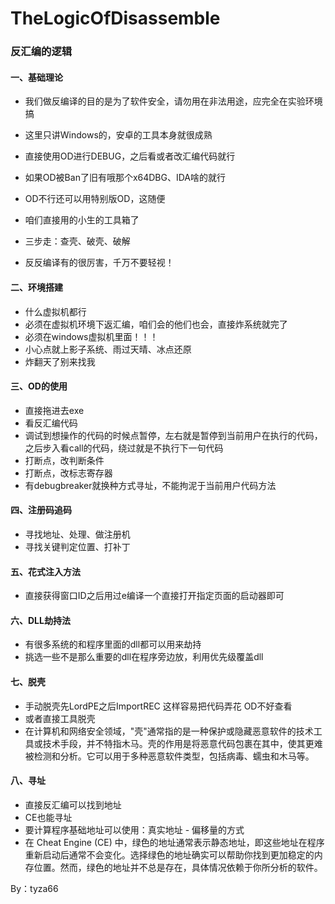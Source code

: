 # TheLogicOfDisassemble
### 反汇编的逻辑

#### 一、基础理论

- 我们做反编译的目的是为了软件安全，请勿用在非法用途，应完全在实验环境搞

- 这里只讲Windows的，安卓的工具本身就很成熟

- 直接使用OD进行DEBUG，之后看或者改汇编代码就行
- 如果OD被Ban了旧有哦那个x64DBG、IDA啥的就行
- OD不行还可以用特别版OD，这随便
- 咱们直接用的小生的工具箱了
- 三步走：查壳、破壳、破解
- 反反编译有的很厉害，千万不要轻视！

#### 二、环境搭建

- 什么虚拟机都行
- 必须在虚拟机环境下返汇编，咱们会的他们也会，直接炸系统就完了
- 必须在windows虚拟机里面！！！
- 小心点就上影子系统、雨过天晴、冰点还原
- 炸翻天了别来找我

#### 三、OD的使用

- 直接拖进去exe
- 看反汇编代码
- 调试到想操作的代码的时候点暂停，左右就是暂停到当前用户在执行的代码，之后步入看call的代码，绕过就是不执行下一句代码
- 打断点，改判断条件
- 打断点，改标志寄存器
- 有debugbreaker就换种方式寻址，不能拘泥于当前用户代码方法

#### 四、注册码追码

- 寻找地址、处理、做注册机
- 寻找关键判定位置、打补丁

#### 五、花式注入方法

- 直接获得窗口ID之后用过e编译一个直接打开指定页面的启动器即可

#### 六、DLL劫持法

- 有很多系统的和程序里面的dll都可以用来劫持
- 挑选一些不是那么重要的dll在程序旁边放，利用优先级覆盖dll

#### 七、脱壳

- 手动脱壳先LordPE之后ImportREC 这样容易把代码弄花 OD不好查看
- 或者直接工具脱壳
- 在计算机和网络安全领域，"壳"通常指的是一种保护或隐藏恶意软件的技术工具或技术手段，并不特指木马。壳的作用是将恶意代码包裹在其中，使其更难被检测和分析。它可以用于多种恶意软件类型，包括病毒、蠕虫和木马等。

#### 八、寻址

- 直接反汇编可以找到地址
- CE也能寻址
- 要计算程序基础地址可以使用：真实地址 - 偏移量的方式
- 在 Cheat Engine (CE) 中，绿色的地址通常表示静态地址，即这些地址在程序重新启动后通常不会变化。选择绿色的地址确实可以帮助你找到更加稳定的内存位置。然而，绿色的地址并不总是存在，具体情况依赖于你所分析的软件。

By：tyza66



